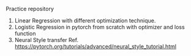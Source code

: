 Practice repository

1. Linear Regression with different optimization technique.
2. Logistic Regression in pytorch from scratch with optimizer and loss function
3. Neural Style transfer Ref. https://pytorch.org/tutorials/advanced/neural_style_tutorial.html
